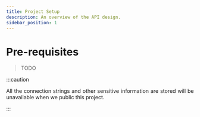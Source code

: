 ```yaml
---
title: Project Setup
description: An overview of the API design.
sidebar_position: 1
---
```


# Pre-requisites

> TODO

:::caution

<p align="justify">
  All the connection strings and other sensitive information are stored will be unavailable when we public this project.
</p>

:::
